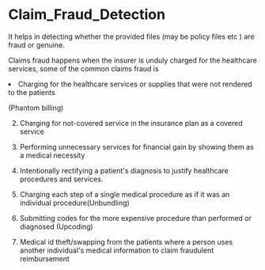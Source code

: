 # Claim_Fraud_Detection
It helps in  detecting whether the provided files (may be policy files etc ) are fraud or genuine.

Claims fraud happens when the insurer is unduly charged for the healthcare services, some of the common claims fraud is

<li> Charging for the healthcare services or supplies that were not rendered to the patients

(Phantom billing)</li>

2. Charging for not-covered service in the insurance plan as a covered service

3. Performing unnecessary services for financial gain by showing them as a medical necessity

4. Intentionally rectifying a patient's diagnosis to justify healthcare procedures and services.

5. Charging each step of a single medical procedure as if it was an individual procedure(Unbundling)

6. Submitting codes for the more expensive procedure than performed or diagnosed (Upcoding)

7. Medical id theft/swapping from the patients where a person uses another individual's medical information to claim fraudulent reimbursement
